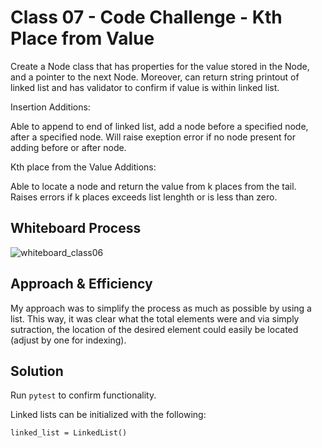 # Class 07 - Code Challenge - Kth Place from Value

Create a Node class that has properties for the value stored in the Node, and a pointer to the next Node. Moreover, can return string printout of linked list and has validator to confirm if value is within linked list.

Insertion Additions:

Able to append to end of linked list, add a node before a specified node, after a specified node. Will raise exeption error if no node present for adding before or after node.

Kth place from the Value Additions:

Able to locate a node and return the value from k places from the tail. Raises errors if k places exceeds list lenghth or is less than zero.

## Whiteboard Process

![whiteboard_class06](/codechallenge07.jpg)

## Approach & Efficiency

My approach was to simplify the process as much as possible by using a list. This way, it was clear what the total elements were and via simply sutraction, the location of the desired element could easily be located (adjust by one for indexing).

## Solution

Run `pytest` to confirm functionality.

Linked lists can be initialized with the following:

```
linked_list = LinkedList()
```
